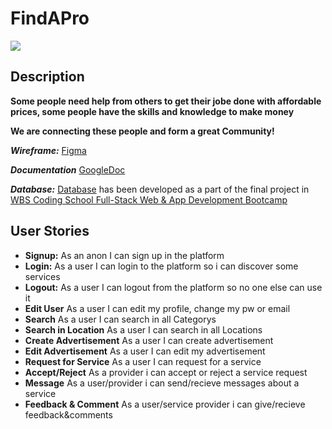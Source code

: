 # FindAPro
<img src="https://i.ibb.co/5KLdZKP/findapro.png" style="100px" />

## Description
**Some people need help from others to get their jobe done with affordable prices, some people have the skills and knowledge to make money**

**We are connecting these people and form a great Community!**


***Wireframe:*** [Figma](https://www.figma.com/file/bpOKUXoCUE3JnweOeFUMJA/Final-project?node-id=0%3A1)

***Documentation*** [GoogleDoc](https://docs.google.com/document/d/1iDeGGYXcPGIMX6WqLscG7MIs4-Uyv36qVnILVdoHJ1w/)

***Database:*** [Database](https://github.com/onureredo/finalproject-backend) has been developed as a part of the final project in [WBS Coding School Full-Stack Web & App Development Bootcamp](https://www.wbstraining.de/weiterbildung-full-stack-web-und-app-development-english/)

## User Stories

- **Signup:** As an anon I can sign up in the platform
- **Login:** As a user I can login to the platform so i can discover some services
- **Logout:** As a user I can logout from the platform so no one else can use it
- **Edit User** As a user I can edit my profile, change my pw or email
- **Search** As a user I can search in all Categorys
- **Search in Location** As a user I can search in all Locations
- **Create Advertisement** As a user I can create advertisement
- **Edit Advertisement** As a user I can edit my advertisement
- **Request for Service** As a user I can request for a service
- **Accept/Reject** As a provider i can accept or reject a service request
- **Message** As a user/provider i can send/recieve messages about a service
- **Feedback & Comment** As a user/service provider i can give/recieve feedback&comments
